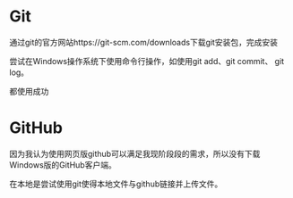 # Git

通过git的官方网站https://git-scm.com/downloads下载git安装包，完成安装

尝试在Windows操作系统下使用命令行操作，如使用git add、git commit、  git log。

都使用成功

# GitHub

因为我认为使用网页版github可以满足我现阶段段的需求，所以没有下载Windows版的GitHub客户端。

在本地是尝试使用git使得本地文件与github链接并上传文件。


